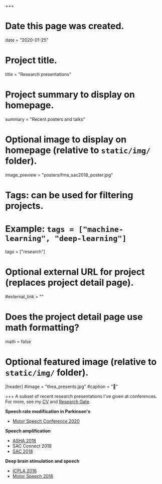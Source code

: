 +++
# Date this page was created.
date = "2020-01-25"

# Project title.
title = "Research presentations"

# Project summary to display on homepage.
summary = "Recent posters and talks"

# Optional image to display on homepage (relative to `static/img/` folder).
image_preview = "posters/fma_sac2018_poster.jpg"

# Tags: can be used for filtering projects.
# Example: `tags = ["machine-learning", "deep-learning"]`
tags = ["research"]

# Optional external URL for project (replaces project detail page).
#external_link = ""

# Does the project detail page use math formatting?
math = false

# Optional featured image (relative to `static/img/` folder).
[header]
#image = "thea_presents.jpg"
#caption = ":movie_camera:"

+++
A subset of recent research presentations I've given at conferences. For more, see my [CV](https://theaknowles.com/files/cv/KnowlesCV_academic_2020.pdf) and [Research Gate](https://www.researchgate.net/profile/Thea_Knowles2?ev=hdr_xprf&_sg=Rp3okEuUOsbaoZ43sU2gcvtW2e8wlRd-34D_qqYSSEHjSid62o4dx6ap2E2_dZpsldcr58t-5cbWliTtqTxdIE1-).

**Speech rate modification in Parkinson's**

- [Motor Speech Conference 2020](/img/posters/radi_motorSpeech_2020.pdf)

**Speech amplification**

- [ASHA 2018](/img/posters/ASHA_Knowles_FMAmp.pdf)
- SAC Connect 2018
- [SAC 2018](https://www.researchgate.net/publication/327546164_Comparison_of_speech_amplification_devices_in_individuals_with_Parkinson's_disease)

**Deep brain stimulation and speech**

- [ICPLA 2016](https://www.researchgate.net/publication/304333194_Deep_brain_stimulation_parameter_optimization_for_speech_intelligibility_and_vowel_acoustics_in_Parkinson's_disease)
- [Motor Speech 2016](https://www.researchgate.net/publication/297734655_Deep_Brain_Stimulation_Parameter_Optimization_for_Speech_Intelligibility_and_Acoustics_in_Parkinson's_Disease)


